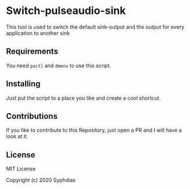 # Switch-pulseaudio-sink
This tool is used to switch the default sink-output and the output for every application to another sink
## Requirements
You need `pactl` and `dmenu` to use this script.
## Installing
Just put the script to a place you like and create a cool shortcut. 
## Contributions
If you like to contribute to this Repository, just open a PR and I will have a look at it.
## License
MIT License

Copyright (c) 2020 Syphdias
